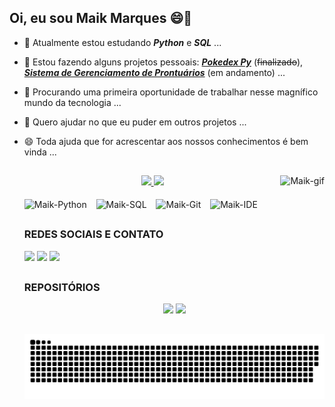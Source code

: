 ## Oi, eu sou Maik Marques 😄👋
- 🌱 Atualmente estou estudando **_Python_** e **_SQL_** ...
- 🔨 Estou fazendo alguns projetos pessoais: <a href="https://github.com/Maik-M/PythonProjects/tree/main/pokedex-py">**_Pokedex Py_**</a> (<strike>finalizado</strike>), <a href="https://github.com/Maik-M/PythonProjects/tree/main/controle-prontuarios">**_Sistema de Gerenciamento de Prontuários_**</a> (em andamento) ...
- 🔭 Procurando uma primeira oportunidade de trabalhar nesse magnífico mundo da tecnologia ...
- 👯 Quero ajudar no que eu puder em outros projetos ...
- 😄 Toda ajuda que for acrescentar aos nossos conhecimentos é bem vinda ...

  ##
  
  <div align="center">
    <a href="https://github.com/Maik-M">
    <img height="130em" src="https://github-readme-stats.vercel.app/api?username=Maik-M&show_icons=true&theme=tokyonight&include_all_commits=true&count_private=true&hide_border=true"/>
    <img height="130em" src="https://github-readme-stats.vercel.app/api/top-langs/?username=Maik-M&layout=compact&langs_count=7&theme=tokyonight&hide_border=true"/>
    <img height="180em" align="right" alt="Maik-gif" src="https://cdn.discordapp.com/attachments/727239554091974699/908470397836623943/5tuhic.gif">
    </a>
  </div>
  
  <div align="left" style="display: inline_block"><br>
    <img align="center" alt="Maik-Python" height="35" width="35" src="https://cdn.jsdelivr.net/gh/devicons/devicon/icons/python/python-original.svg" />
    &ensp;
    <img align="center" alt="Maik-SQL" height="35" width="35" src="https://cdn.jsdelivr.net/gh/devicons/devicon/icons/mysql/mysql-original.svg" />
    &ensp;
    <img align="center" alt="Maik-Git" height="35" width="35" src="https://cdn.jsdelivr.net/gh/devicons/devicon/icons/git/git-original.svg" />
    &ensp;
    <img align="center" alt="Maik-IDE" height="35" width="35" src="https://cdn.jsdelivr.net/gh/devicons/devicon/icons/pycharm/pycharm-original.svg" />
  </div>
  
  ##
  ### **REDES SOCIAIS E CONTATO**
  <div align="left">
    <a href="https://www.linkedin.com/in/maik-m-a01507207/" target="_blank"><img src="https://img.shields.io/badge/LinkedIn-0077B5?style=for-the-badge&logo=linkedin&logoColor=white" target="_blank"></a> 
    <a href="https://instagram.com/_imaik" target="_blank"><img src="https://img.shields.io/badge/Instagram-E4405F?style=for-the-badge&logo=instagram&logoColor=white" target="_blank"></a>
    <a href = "mailto:maik.batista1@gmail.com"><img src="https://img.shields.io/badge/Gmail-D14836?style=for-the-badge&logo=gmail&logoColor=white" target="_blank"></a>
  </div>
  
  ##
  ### **REPOSITÓRIOS**
  <div align="center">
    <a href="https://github.com/Maik-M/PythonProjects"><img src="https://github-readme-stats.vercel.app/api/pin/?username=Maik-M&repo=PythonProjects&theme=tokyonight&hide_border=true"></a>
    <a href="https://github.com/Maik-M/mini-projetos"><img src="https://github-readme-stats.vercel.app/api/pin/?username=Maik-M&repo=mini-projetos&theme=tokyonight&hide_border=true"></a>
  </div>
  
  ##
  
  ![Snake animation](https://github.com/Maik-M/Maik-M/blob/output/github-contribution-grid-snake.svg)
 

